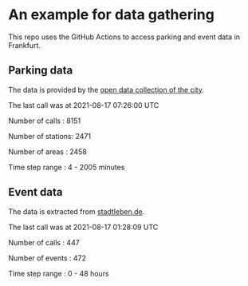 # An example for data gathering

This repo uses the GitHub Actions to access parking and event data in Frankfurt.

## Parking data
The data is provided by the [open data collection of the city](https://www.offenedaten.frankfurt.de/).

The last call was at 2021-08-17 07:26:00 UTC

Number of calls   : 8151

Number of stations: 2471

Number of areas   : 2458

Time step range   :    4 - 2005 minutes


## Event data
The data is extracted from [stadtleben.de](https://stadtleben.de/frankfurt/).

The last call was at 2021-08-17 01:28:09 UTC

Number of calls   : 447

Number of events  : 472

Time step range   :   0 -  48 hours

